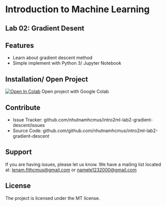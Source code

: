 # Introduction to Machine Learning
## Lab 02: Gradient Desent

Features
--------

- Learn about gradient descent method
- Simple implement with Python 3/ Jupyter Notebook

Installation/ Open Project
------------

[![Open In Colab](https://colab.research.google.com/assets/colab-badge.svg)](https://colab.research.google.com/github/nhutnamhcmus/intro2ml-lab2-gradient-descent/blob/main/Lab02-GradientDescent.ipynb) Open project with Google Colab 

Contribute
----------

- Issue Tracker: github.com/nhutnamhcmus/intro2ml-lab2-gradient-descent/issues
- Source Code: github.com/github.com/nhutnamhcmus/intro2ml-lab2-gradient-descent

Support
-------

If you are having issues, please let us know.
We have a mailing list located at: lenam.fithcmus@gmail.com or namele1232000@gmail.com

License
-------

The project is licensed under the MT license.
